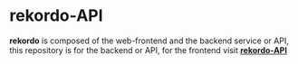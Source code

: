 # rekordo-API
**rekordo**  is composed of the web-frontend and the backend service or API, this repository is for the backend or API, for the frontend visit <a href="https://github.com/luisan00/rekordo">**rekordo-API**</a>
